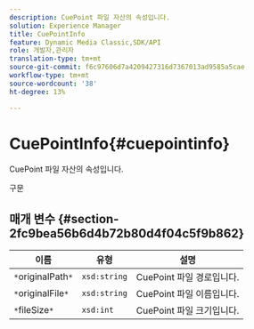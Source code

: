 ```yaml
---
description: CuePoint 파일 자산의 속성입니다.
solution: Experience Manager
title: CuePointInfo
feature: Dynamic Media Classic,SDK/API
role: 개발자,관리자
translation-type: tm+mt
source-git-commit: f6c97606d7a4209427316d7367013ad9585a5cae
workflow-type: tm+mt
source-wordcount: '38'
ht-degree: 13%

---
```



# CuePointInfo{#cuepointinfo}

CuePoint 파일 자산의 속성입니다.

구문

## 매개 변수 {#section-2fc9bea56b6d4b72b80d4f04c5f9b862}

| 이름 | 유형 | 설명 |
|---|---|---|
| `*`originalPath`*` | `xsd:string` | CuePoint 파일 경로입니다. |
| `*`originalFile`*` | `xsd:string` | CuePoint 파일 이름입니다. |
| `*`fileSize`*` | `xsd:int` | CuePoint 파일 크기입니다. |

